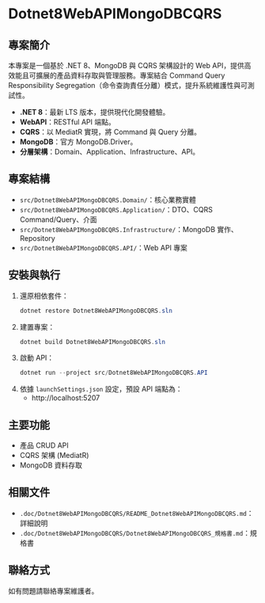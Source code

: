 # Dotnet8WebAPIMongoDBCQRS

## 專案簡介
本專案是一個基於 .NET 8、MongoDB 與 CQRS 架構設計的 Web API，提供高效能且可擴展的產品資料存取與管理服務。專案結合 Command Query Responsibility Segregation（命令查詢責任分離）模式，提升系統維護性與可測試性。

- **.NET 8**：最新 LTS 版本，提供現代化開發體驗。
- **WebAPI**：RESTful API 端點。
- **CQRS**：以 MediatR 實現，將 Command 與 Query 分離。
- **MongoDB**：官方 MongoDB.Driver。
- **分層架構**：Domain、Application、Infrastructure、API。

## 專案結構
- `src/Dotnet8WebAPIMongoDBCQRS.Domain/`：核心業務實體
- `src/Dotnet8WebAPIMongoDBCQRS.Application/`：DTO、CQRS Command/Query、介面
- `src/Dotnet8WebAPIMongoDBCQRS.Infrastructure/`：MongoDB 實作、Repository
- `src/Dotnet8WebAPIMongoDBCQRS.API/`：Web API 專案

## 安裝與執行
1. 還原相依套件：
   ```powershell
   dotnet restore Dotnet8WebAPIMongoDBCQRS.sln
   ```
2. 建置專案：
   ```powershell
   dotnet build Dotnet8WebAPIMongoDBCQRS.sln
   ```
3. 啟動 API：
   ```powershell
   dotnet run --project src/Dotnet8WebAPIMongoDBCQRS.API
   ```
4. 依據 `launchSettings.json` 設定，預設 API 端點為：
   - http://localhost:5207

## 主要功能
- 產品 CRUD API
- CQRS 架構 (MediatR)
- MongoDB 資料存取

## 相關文件
- `.doc/Dotnet8WebAPIMongoDBCQRS/README_Dotnet8WebAPIMongoDBCQRS.md`：詳細說明
- `.doc/Dotnet8WebAPIMongoDBCQRS/Dotnet8WebAPIMongoDBCQRS_規格書.md`：規格書

## 聯絡方式
如有問題請聯絡專案維護者。
